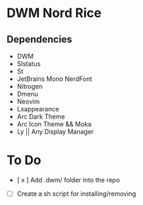 # DWM Nord Rice
## Dependencies
  * DWM
  * Slstatus
  * St
  * JetBrains Mono NerdFont
  * Nitrogen 
  * Dmenu
  * Neovim
  * Lxappearance
  * Arc Dark Theme
  * Arc Icon Theme && Moka
  * Ly || Any Display Manager

# To Do 
- [ x ] Add .dwm/ folder into the repo
- [ ] Create a sh script for installing/removing
